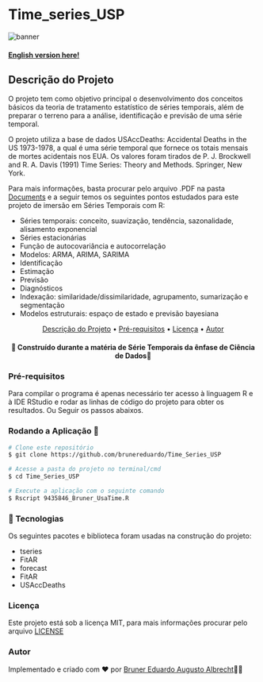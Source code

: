 # Time_series_USP


![banner](https://derrickmartins.files.wordpress.com/2015/11/time-series-analysis.png)

#### [English version here!](https://github.com/brunereduardo/Time_Series_USP/blob/master/Documents/README.md)

## Descrição do Projeto
<p> O projeto tem como objetivo principal o desenvolvimento dos conceitos básicos da teoria de tratamento estatístico de séries temporais, além de preparar o terreno para a análise, identificação e previsão de uma série temporal.</p> 

<p>O projeto utiliza a base de dados USAccDeaths: Accidental Deaths in the US 1973-1978, a qual é uma série temporal que fornece os totais mensais de mortes acidentais nos EUA. Os valores foram tirados  de P. J. Brockwell and R. A. Davis (1991) Time Series: Theory and Methods. Springer, New York.</p>

<p>Para mais informações, basta procurar pelo arquivo .PDF na pasta <a href = 'https://github.com/brunereduardo/Time_Series_USP/tree/master/Documents'>Documents</a> e a seguir temos os seguintes pontos estudados para este projeto de imersão em Séries Temporais com R: </p>
 <ul style="list-style-type:disc;">
  <li>Séries temporais: conceito, suavização, tendência, sazonalidade, alisamento exponencial</li>
  <li>Séries estacionárias</li>
  <li>Função de autocovariância e autocorrelação</li>
  <li>Modelos: ARMA, ARIMA, SARIMA</li>
  <li>Identificação</li>
  <li>Estimação</li>
  <li>Previsão</li>
  <li>Diagnósticos</li>
  <li>Indexação: similaridade/dissimilaridade, agrupamento, sumarização e segmentação</li>
  <li>Modelos estruturais: espaço de estado e previsão bayesiana</li>
</ul>  

<p align="center">
<a href="#Descrição-do-Projeto">Descrição do Projeto</a> •  
<a href="#Pré-requisitos">Pré-requisitos</a> •	
<a href="#Licença">Licença</a> • 
<a href="#Autor">Autor</a>
</p>

<h4 align="center"> 
	🚧  Construído durante a matéria de Série Temporais da ênfase de Ciência de Dados🚧
</h4>

### Pré-requisitos
Para compilar o programa é apenas necessário ter acesso à linguagem R e à IDE RStudio e rodar as linhas de código do projeto para obter os resultados. Ou Seguir os passos abaixos.

### Rodando a Aplicação 🎲

```bash
# Clone este repositório
$ git clone https://github.com/brunereduardo/Time_Series_USP

# Acesse a pasta do projeto no terminal/cmd
$ cd Time_Series_USP

# Execute a aplicação com o seguinte comando 
$ Rscript 9435846_Bruner_UsaTime.R

```

### 🚀 Tecnologias

Os seguintes pacotes e biblioteca foram usadas na construção do projeto:

- tseries
- FitAR
- forecast
- FitAR
- USAccDeaths

### Licença

<p>Este projeto está sob a licença MIT, para mais informações procurar pelo arquivo <a href = "https://github.com/brunereduardo/Time_Series_USP/blob/master/LICENSE">LICENSE</a></p>

### Autor
Implementado e criado com ❤️ por [Bruner Eduardo Augusto Albrecht](https://github.com/brunereduardo)👋🏽
